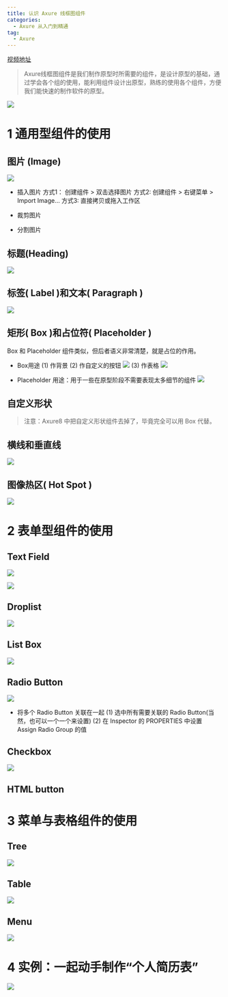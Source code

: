 ```yaml
---
title: 认识 Axure 线框图组件
categories:
  - Axure 从入门到精通
tag:
  - Axure
---
```



[视频地址](http://www.jikexueyuan.com/course/1587.html)
> Axure线框图组件是我们制作原型时所需要的组件，是设计原型的基础，通过学会各个组的使用，能利用组件设计出原型，熟练的使用各个组件，方便我们能快速的制作软件的原型。   

![](http://o7m5xjmtl.bkt.clouddn.com/CB65655A-4E34-40CB-8F7D-98305BBE3324.png)

# 1 通用型组件的使用
## 图片 (Image)
![](http://o7m5xjmtl.bkt.clouddn.com/31DDED30-55BF-4337-B23C-B25A58A164DE.png)

+ 插入图片
方式1： 创建组件 > 双击选择图片
方式2: 创建组件  > 右键菜单 > Import Image…
方式3: 直接拷贝或拖入工作区

+ 裁剪图片
* 分割图片

## 标题(Heading)
![](http://o7m5xjmtl.bkt.clouddn.com/E457CFA6-670E-4285-A14A-BB816E5E8EAC.png)

## 标签( Label )和文本( Paragraph )
![](http://o7m5xjmtl.bkt.clouddn.com/C5B30279-C954-4B60-AABA-1FED30F252F2.png)

## 矩形( Box )和占位符( Placeholder )
Box 和 Placeholder 组件类似，但后者语义非常清楚，就是占位的作用。

+ Box用途
(1) 作背景
(2) 作自定义的按钮
![](http://o7m5xjmtl.bkt.clouddn.com/A08D91E0-76B9-48FB-8A53-0224BC9FCBE4.png)
(3) 作表格
![](http://o7m5xjmtl.bkt.clouddn.com/A80B9D98-4BA0-4EE8-90B7-AC8479B09D27.png)

+ Placeholder 用途：用于一些在原型阶段不需要表现太多细节的组件
![](http://o7m5xjmtl.bkt.clouddn.com/74E68C54-8B02-4348-98F8-AD129F4D23E8.png)

## 自定义形状
> 注意：Axure8 中把自定义形状组件去掉了，毕竟完全可以用 Box 代替。  

## 横线和垂直线
![](http://o7m5xjmtl.bkt.clouddn.com/B7B59D20-ED31-4BCB-9A5E-5BBA73347FC7.png)

## 图像热区( Hot Spot )
![](http://o7m5xjmtl.bkt.clouddn.com/335D0AA5-A815-4A41-84FE-36FDAE49F3B0.png)

# 2 表单型组件的使用
## Text Field
![](http://o7m5xjmtl.bkt.clouddn.com/F88A4607-0D17-45CF-8F95-FA781718788F.png)

![](http://o7m5xjmtl.bkt.clouddn.com/99AC13A4-6C4A-46D6-8B9C-7ABF3668E48D.png)

## Droplist
![](http://o7m5xjmtl.bkt.clouddn.com/B12C462E-F433-47E0-B85B-C70A5D478AF1.png)

## List Box
![](http://o7m5xjmtl.bkt.clouddn.com/289575C2-D0A9-45EB-A4D5-FADB72BACD36.png)

## Radio Button
![](http://o7m5xjmtl.bkt.clouddn.com/7B3CCF8D-DFEE-492B-92DC-1D67B6B7B90F.png)
+ 将多个 Radio Button 关联在一起
(1) 选中所有需要关联的 Radio Button(当然，也可以一个一个来设置)
(2) 在 Inspector 的 PROPERTIES 中设置 Assign Radio Group 的值

## Checkbox
![](http://o7m5xjmtl.bkt.clouddn.com/ED6B0EF6-B98A-431C-8ACE-A684A0154255.png)

## HTML button

# 3 菜单与表格组件的使用
## Tree
![](http://o7m5xjmtl.bkt.clouddn.com/5B405BFB-F972-42E6-8840-52F2DE03F13E.png)

## Table
![](http://o7m5xjmtl.bkt.clouddn.com/ED76492A-695A-486F-A402-BDD34320CEF4.png)

## Menu
![](http://o7m5xjmtl.bkt.clouddn.com/173AFA97-D2C7-4F61-805D-0B4A1D1FCB22.png)


# 4 实例：一起动手制作“个人简历表”

![](http://o7m5xjmtl.bkt.clouddn.com/1564B01A-D838-4CC3-A988-C7B0AB12239B.png)